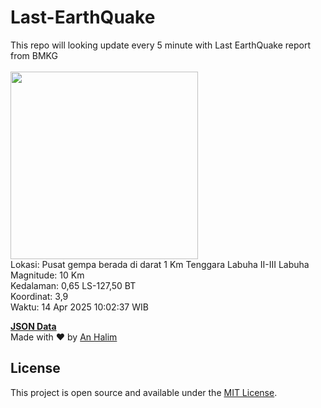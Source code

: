 # Last-EarthQuake
This repo will looking update every 5 minute with Last EarthQuake report from BMKG
<br>
<br>
<img src="undefined" width="300"/>
<br>
Lokasi: Pusat gempa berada di darat 1 Km Tenggara Labuha  II-III Labuha <br>
Magnitude: 10 Km <br>
Kedalaman: 0,65 LS-127,50 BT <br>
Koordinat: 3,9 <br>
Waktu: 14 Apr 2025 10:02:37 WIB <br>

<a href="./data/data.json">**JSON Data**</a>
<br>
Made with ❤️ by <a href="https://github.com/an-halim">An Halim</a>
## License

This project is open source and available under the [MIT License](LICENSE).
